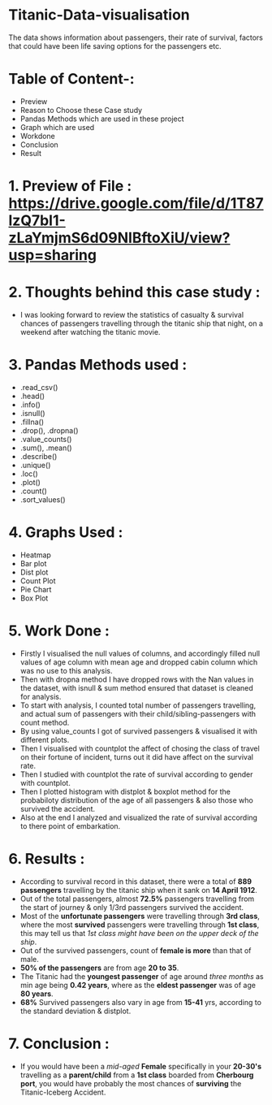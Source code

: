 # Titanic-Data-visualisation
The data shows information about passengers, their rate of survival, factors that could have been life saving options for the passengers etc.

# Table of Content-:

- Preview
- Reason to Choose these Case study
- Pandas Methods which are used in these project
- Graph which are used
- Workdone
- Conclusion
- Result


# 1. Preview of File : https://drive.google.com/file/d/1T87lzQ7bI1-zLaYmjmS6d09NlBftoXiU/view?usp=sharing

# 2. Thoughts behind this case study : 
  - I was looking forward to review the statistics of casualty & survival chances of passengers travelling through the titanic ship that night, on a weekend after watching the titanic movie.

# 3. Pandas Methods  used :
  - .read_csv()
  - .head()
  - .info()
  - .isnull()
  - .fillna()
  - .drop(), .dropna()
  - .value_counts()
  - .sum(), .mean()
  - .describe()
  - .unique()
  - .loc()
  - .plot()
  - .count()
  - .sort_values()

# 4. Graphs Used :
  - Heatmap
  - Bar plot
  - Dist plot
  - Count Plot
  - Pie Chart
  - Box Plot
  
# 5. Work Done :
  - Firstly I visualised the null values of columns, and accordingly filled null values of age column with mean age and dropped cabin column which was no use to this analysis.
  - Then with dropna method I have dropped rows with the Nan values in the dataset, with isnull & sum method ensured that dataset is cleaned for analysis.
  - To start with analysis, I counted total number of passengers travelling, and actual sum of passengers with their child/sibling-passengers with count method.
  - By using value_counts I got of survived passengers & visualised it with different plots.
  - Then I visualised with countplot the affect of chosing the class of travel on their fortune of incident, turns out it did have affect on the survival rate.
  - Then I studied with countplot the rate of survival according to gender with countplot.
  - Then I plotted histogram with distplot & boxplot method for the probabiloty distribution of the age of all passengers & also those who survived the accident.
  - Also at the end I analyzed and visualized the rate of survival according to there point of embarkation.
   
  # 6.  Results :

  - According to survival record in this dataset, there were a total of **889 passengers** travelling by the titanic ship when it sank on **14 April 1912**.
  - Out of the total passengers, almost **72.5%** passengers travelling from the start of journey & only 1/3rd passengers survived the accident.
  - Most of the **unfortunate passengers** were travelling through **3rd class**, where the most **survived** passengers were travelling through **1st class**, this may tell us that *1st class might have been on the upper deck of the ship*.
  - Out of the survived passengers, count of **female is more** than that of male.
  - **50% of the passengers** are from age **20 to 35**.
  - The Titanic had the **youngest passenger** of age around *three months* as min age being **0.42 years**, where as the **eldest passenger** was of age **80 years**.
  - **68%** Survived passengers also vary in age from **15-41** yrs, according to the standard deviation & distplot.

# 7.  Conclusion :

 - If you would have been a *mid-aged* **Female** specifically in your **20-30's** travelling as a **parent/child** from a **1st class** boarded from **Cherbourg port**, you would have probably the most chances of **surviving** the Titanic-Iceberg Accident.
